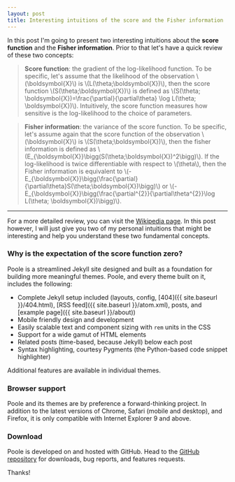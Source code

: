 ```yaml
---
layout: post
title: Interesting intuitions of the score and the Fisher information
---
```


In this post I'm going to present two interesting intuitions about the **score function** and the **Fisher information**. Prior to that let's have a quick review of these two concepts:

> **Score function**: the gradient of the log-likelihood function. To be specific, let's assume that the likelihood of the observation \\(\boldsymbol{X}\\) is \\(L(\theta;\boldsymbol{X})\\), then the score function \\(S(\theta;\boldsymbol{X})\\) is defined as \\(S(\theta; \boldsymbol{X})=\frac{\partial}{\partial\theta} \log L(\theta; \boldsymbol{X})\\). Intuitively, the score function measures how sensitive is the log-likelihood to the choice of parameters.

> **Fisher information**: the variance of the score function. To be specific, let's assume again that the score function of the observation \\(\boldsymbol{X}\\) is \\(S(\theta;\boldsymbol{X})\\), then the fisher information is defined as \\(E_{\boldsymbol{X}}\bigg(S(\theta;\boldsymbol{X})^2\bigg)\\). If the log-likelihood is twice differentiable with respect to \\(\theta\\), then the Fisher information is equivalent to \\(-E_{\boldsymbol{X}}\bigg(\frac{\partial}{\partial\theta}S(\theta;\boldsymbol{X})\bigg)\\) or \\(-E_{\boldsymbol{X}}\bigg(\frac{\partial^{2}}{\partial\theta^{2}}\log L(\theta; \boldsymbol{X})\bigg)\\).

-----

For a more detailed review, you can visit the [Wikipedia page](https://en.wikipedia.org/wiki/Fisher_information). In this post however, I will just give you two of my personal intuitions that might be interesting and help you understand these two fundamental concepts.

### Why is the expectation of the score function zero?

Poole is a streamlined Jekyll site designed and built as a foundation for building more meaningful themes. Poole, and every theme built on it, includes the following:

* Complete Jekyll setup included (layouts, config, [404]({{ site.baseurl }}/404.html), [RSS feed]({{ site.baseurl }}/atom.xml), posts, and [example page]({{ site.baseurl }}/about))
* Mobile friendly design and development
* Easily scalable text and component sizing with `rem` units in the CSS
* Support for a wide gamut of HTML elements
* Related posts (time-based, because Jekyll) below each post
* Syntax highlighting, courtesy Pygments (the Python-based code snippet highlighter)

Additional features are available in individual themes.

### Browser support

Poole and its themes are by preference a forward-thinking project. In addition to the latest versions of Chrome, Safari (mobile and desktop), and Firefox, it is only compatible with Internet Explorer 9 and above.

### Download

Poole is developed on and hosted with GitHub. Head to the <a href="https://github.com/poole/poole">GitHub repository</a> for downloads, bug reports, and features requests.

Thanks!
